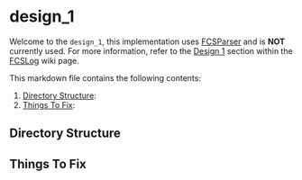 # design_1

Welcome to the ```design_1```, this implementation uses [FCSParser](https://pypi.org/project/fcsparser/) and is **NOT** currently used. For more information, refer to the [Design 1](https://github.com/WEHI-ResearchComputing/Genomics-Metadata-Multiplexing/wiki/FCSLOG#design-1) section within the [FCSLog](https://github.com/WEHI-ResearchComputing/Genomics-Metadata-Multiplexing/wiki/FCSLOG) wiki page.

This markdown file contains the following contents:
1. [Directory Structure](#directory-structure): 
2. [Things To Fix](#things-to-fix): 

## Directory Structure


## Things To Fix
